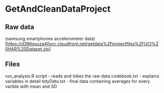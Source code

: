 # GetAndCleanDataProject

## Raw data
(samsung smartphones accelerometer data)[https://d396qusza40orc.cloudfront.net/getdata%2Fprojectfiles%2FUCI%20HAR%20Dataset.zip]
## Files
run_analysis.R script - reads and tidies the raw data
codebook.txt - explains variables in detail
tidyData.txt - final data containing averages for every varible with mean and SD
